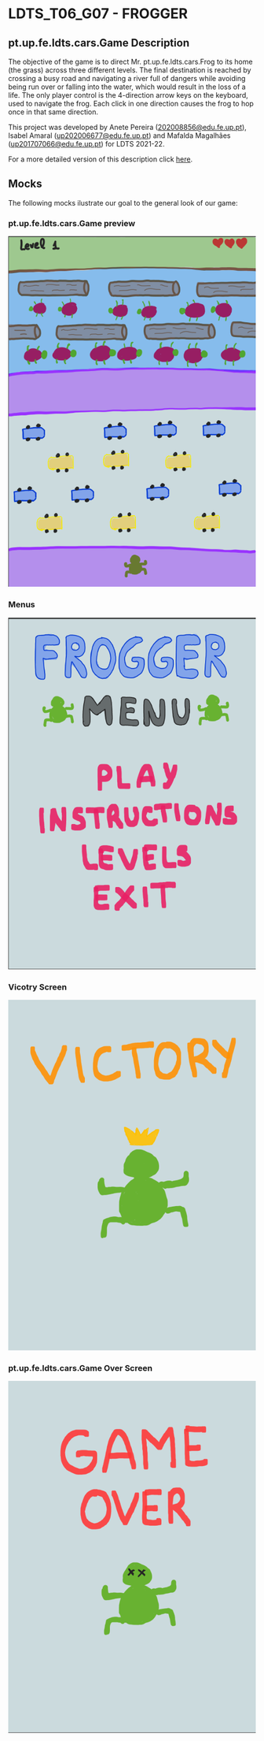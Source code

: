 # LDTS_T06_G07 - FROGGER

## pt.up.fe.ldts.cars.Game Description

The objective of the game is to direct Mr. pt.up.fe.ldts.cars.Frog to its home (the grass) across three different levels. The final destination is reached by crossing a busy road and navigating a river full of dangers while avoiding being run over or falling into the water, which would result in the loss of a life. The only player control is the 4-direction arrow keys on the keyboard, used to navigate the frog. Each click in one direction causes the frog to hop once in that same direction.

This project was developed by Anete Pereira (202008856@edu.fe.up.pt), Isabel Amaral (up202006677@edu.fe.up.pt) and Mafalda Magalhães (up201707066@edu.fe.up.pt) for LDTS 2021-22.

For a more detailed version of this description click [here](./docs/README.md).

## Mocks

The following mocks ilustrate our goal to the general look of our game:

### pt.up.fe.ldts.cars.Game preview


![](./docs/images/game.png)



### Menus


![](./docs/images/menu.png)



### Vicotry Screen


![](./docs/images/victory.png)



### pt.up.fe.ldts.cars.Game Over Screen


![](./docs/images/gameOver.png)

